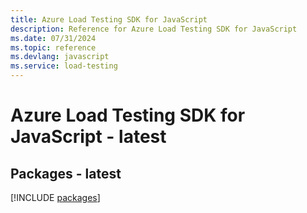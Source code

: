 ```yaml
---
title: Azure Load Testing SDK for JavaScript
description: Reference for Azure Load Testing SDK for JavaScript
ms.date: 07/31/2024
ms.topic: reference
ms.devlang: javascript
ms.service: load-testing
---
```

# Azure Load Testing SDK for JavaScript - latest
## Packages - latest
[!INCLUDE [packages](load-testing-index.md)]